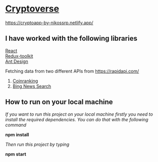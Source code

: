 # [Cryptoverse](https://cryptoapp-by-nikossrp.netlify.app/)

https://cryptoapp-by-nikossrp.netlify.app/


## I have worked with the following libraries
[React](https://reactjs.org/) <br>
[Redux-toolkit](https://redux-toolkit.js.org/) <br>
[Ant Design](https://ant.design/) <br>

  Fetching data from two different APIs from https://rapidapi.com/
  1) [Coinranking](https://rapidapi.com/Coinranking/api/coinranking1/)
  2) [Bing News Search](https://rapidapi.com/microsoft-azure-org-microsoft-cognitive-services/api/bing-news-search1/)

## How to run on your local machine
*If you want to run this project on your local machine firstly you need to install the required dependencies. You can do that with the following command*

  **npm install**

*Then run this project by typing*
  
  **npm start**
